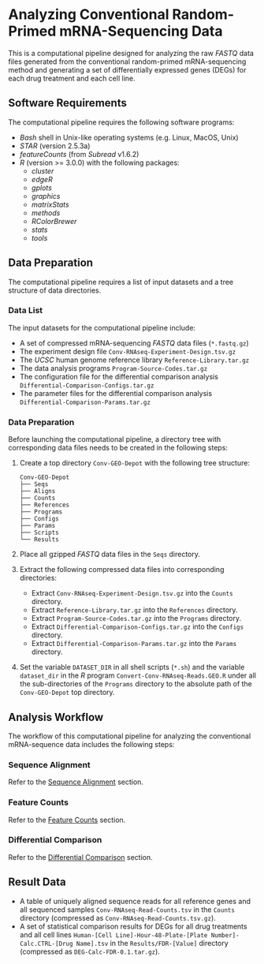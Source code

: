 # Analyzing Conventional Random-Primed mRNA-Sequencing Data

This is a computational pipeline designed for analyzing the raw *FASTQ* data files generated from the conventional random-primed mRNA-sequencing method and generating a set of differentially expressed genes (DEGs) for each drug treatment and each cell line.

## Software Requirements

The computational pipeline requires the following software programs:

- *Bash* shell in Unix-like operating systems (e.g. Linux, MacOS, Unix)
- *STAR* (version 2.5.3a)
- *featureCounts* (from *Subread* v1.6.2)
- *R* (version >= 3.0.0) with the following packages:
    - *cluster*
    - *edgeR*
    - *gplots*
    - *graphics*
    - *matrixStats*
    - *methods*
    - *RColorBrewer*
    - *stats*
    - *tools*

## Data Preparation

The computational pipeline requires a list of input datasets and a tree structure of data directories.

### Data List

The input datasets for the computational pipeline include:

- A set of compressed mRNA-sequencing *FASTQ* data files (`*.fastq.gz`)
- The experiment design file `Conv-RNAseq-Experiment-Design.tsv.gz`
- The *UCSC* human genome reference library `Reference-Library.tar.gz`
- The data analysis programs `Program-Source-Codes.tar.gz`
- The configuration file for the differential comparison analysis `Differential-Comparison-Configs.tar.gz`
- The parameter files for the differential comparison analysis `Differential-Comparison-Params.tar.gz`

### Data Preparation

Before launching the computational pipeline, a directory tree with corresponding data files needs to be created in the following steps:

1. Create a top directory `Conv-GEO-Depot` with the following tree structure:

    ```
    Conv-GEO-Depot
    ├── Seqs
    ├── Aligns
    ├── Counts
    ├── References
    ├── Programs
    ├── Configs
    ├── Params
    ├── Scripts
    └── Results
    ```

2. Place all gzipped *FASTQ* data files in the `Seqs` directory. 

3. Extract the following compressed data files into corresponding directories:

    - Extract `Conv-RNAseq-Experiment-Design.tsv.gz` into the `Counts` directory.
    - Extract `Reference-Library.tar.gz` into the `References` directory.
    - Extract `Program-Source-Codes.tar.gz` into the `Programs` directory.
    - Extract `Differential-Comparison-Configs.tar.gz` into the `Configs` directory.
    - Extract `Differential-Comparison-Params.tar.gz` into the `Params` directory.

4. Set the variable `DATASET_DIR` in all shell scripts (`*.sh`) and the variable `dataset_dir` in the *R* program `Convert-Conv-RNAseq-Reads.GEO.R` under all the sub-directories of the `Programs` directory to the absolute path of the `Conv-GEO-Depot` top directory.

## Analysis Workflow

The workflow of this computational pipeline for analyzing the conventional mRNA-sequence data includes the following steps:

### Sequence Alignment

Refer to the [Sequence Alignment](https://github.com/DToxS/Sequence-Alignment) section.

### Feature Counts

Refer to the [Feature Counts](https://github.com/DToxS/Feature-Counts) section.

### Differential Comparison

Refer to the [Differential Comparison](https://github.com/DToxS/Differential-Comparison) section.

## Result Data

- A table of uniquely aligned sequence reads for all reference genes and all sequenced samples `Conv-RNAseq-Read-Counts.tsv` in the `Counts` directory (compressed as `Conv-RNAseq-Read-Counts.tsv.gz`).
- A set of statistical comparison results for DEGs for all drug treatments and all cell lines `Human-[Cell Line]-Hour-48-Plate-[Plate Number]-Calc.CTRL-[Drug Name].tsv` in the `Results/FDR-[Value]` directory (compressed as `DEG-Calc-FDR-0.1.tar.gz`).
